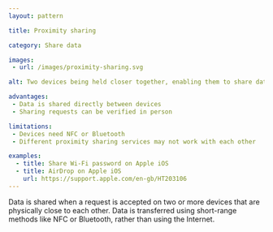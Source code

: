 ```yaml
---
layout: pattern

title: Proximity sharing

category: Share data

images:
 - url: /images/proximity-sharing.svg

alt: Two devices being held closer together, enabling them to share data over WiFi. 

advantages:
 - Data is shared directly between devices
 - Sharing requests can be verified in person

limitations:
 - Devices need NFC or Bluetooth
 - Different proximity sharing services may not work with each other

examples:
  - title: Share Wi-Fi password on Apple iOS
  - title: AirDrop on Apple iOS
    url: https://support.apple.com/en-gb/HT203106
---
```


Data is shared when a request is accepted on two or more devices that are physically close to each other. Data is transferred using short-range methods like NFC or Bluetooth, rather than using the Internet.
